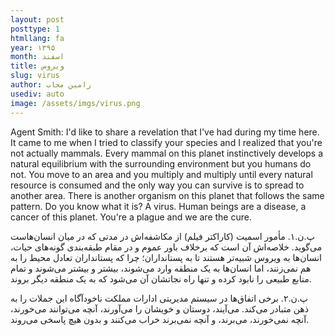 ```yaml
---
layout: post
posttype: 1
htmllang: fa
year: ۱۳۹۵
month: اسفند
title: ویروس
slug: virus
author: رامین مجاب
usediv: auto
image: /assets/imgs/virus.png
---
```


Agent Smith: I'd like to share a revelation that I've had during my time here. It came to me when I tried to classify your species and I realized that you're not actually mammals. Every mammal on this planet instinctively develops a natural equilibrium with the surrounding environment but you humans do not. You move to an area and you multiply and multiply until every natural resource is consumed and the only way you can survive is to spread to another area. There is another organism on this planet that follows the same pattern. Do you know what it is? A virus. Human beings are a disease, a cancer of this planet. You're a plague and we are the cure.

پ.ن.۱. مأمور اسمیت (کاراکتر فیلم) از مکاشفه‌اش در مدتی که در میان انسان‌هاست می‌گوید. خلاصه‌اش آن است که برخلاف باور عموم و در مقام طبقه‌بندی گونه‌های حیات، انسان‌ها به ویروس شبیه‌تر هستند تا به پستانداران؛ چرا که پستانداران تعادل محیط را به هم نمی‌زنند، اما انسان‌ها به یک منطقه وارد می‌شوند، بیشتر و بیشتر می‌شوند و تمام منابع طبیعی را نابود کرده و تنها راه نجاتشان آن می‌شود که به یک منطقه دیگر بروند.

پ.ن.۲. برخی اتفاق‌ها در سیستم مدیریتی ادارات مملکت ناخودآگاه این جملات را به ذهن متبادر می‌کند. می‌آیند، دوستان و خویشان را می‌آورند، آنچه می‌توانند می‌خورند، آنچه نمی‌خورند، می‌برند، و آنچه نمی‌برند خراب می‌کنند و بدون هیچ پاسخی می‌روند.


